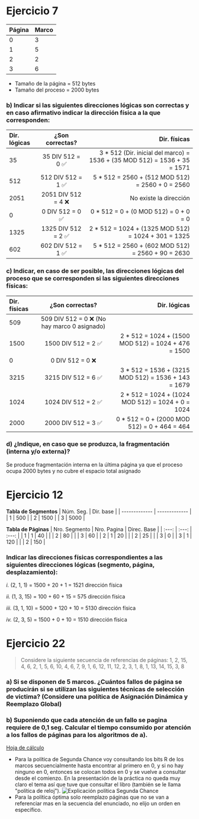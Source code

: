 # Ejercicio 7
| Página  | Marco |
| ------------- | ------------- |
| 0  | 3  |
| 1  | 5  |
| 2  | 2  |
| 3  | 6  |
- Tamaño de la página = 512 bytes
- Tamaño del proceso = 2000 bytes
### b) Indicar si las siguientes direcciones lógicas son correctas y en caso afirmativo indicar la dirección física a la que corresponden:
| Dir. lógicas | ¿Son correctas? | Dir. físicas |
| :---         |     :---:      |          ---: |
| 35 | 35 DIV 512 = 0 :white_check_mark: | 3 * 512 (Dir. inicial del marco) = 1536 + (35 MOD 512) = 1536 + 35 = 1571 |
| 512 | 512 DIV 512 = 1 :white_check_mark: | 5 * 512 = 2560 + (512 MOD 512) = 2560 + 0 = 2560 |
| 2051 | 2051 DIV 512 = 4 :x: | No existe la dirección |
| 0 | 0 DIV 512 = 0 :white_check_mark: | 0 * 512 = 0 + (0 MOD 512) = 0 + 0 = 0 |
| 1325 | 1325 DIV 512 = 2 :white_check_mark: | 2 * 512 = 1024 + (1325 MOD 512) = 1024 + 301 = 1325 |
| 602 | 602 DIV 512 = 1 :white_check_mark: | 5 * 512 = 2560 + (602 MOD 512) = 2560 + 90 = 2630 |
### c) Indicar, en caso de ser posible, las direcciones lógicas del proceso que se corresponden si las siguientes direcciones físicas:
| Dir. físicas | ¿Son correctas? | Dir. lógicas |
| :---         |     :---:      |          ---: |
| 509 | 509 DIV 512 = 0 :x: (No hay marco 0 asignado) | |
| 1500 | 1500 DIV 512 = 2 :white_check_mark: | 2 * 512 = 1024 + (1500 MOD 512) = 1024 + 476 = 1500 |
| 0 | 0 DIV 512 = 0 :x: | |
| 3215 | 3215 DIV 512 = 6 :white_check_mark: | 3 * 512 = 1536 + (3215 MOD 512) = 1536 + 143 = 1679 |
| 1024 | 1024 DIV 512 = 2 :white_check_mark: | 2 * 512 = 1024 + (1024 MOD 512) = 1024 + 0 = 1024 |
| 2000 | 2000 DIV 512 = 3 :white_check_mark: | 0 * 512 = 0 + (2000 MOD 512) = 0 + 464 = 464 |
### d) ¿Indique, en caso que se produzca, la fragmentación (interna y/o externa)?
Se produce fragmentación interna en la última página ya que el proceso ocupa 2000 bytes y no cubre el espacio total asignado

# Ejercicio 12
**Tabla de Segmentos**
| Núm. Seg. | Dir. base |
| ------------- | ------------- |
| 1  | 500 |
| 2  | 1500 |
| 3  | 5000 |

**Tabla de Páginas**
| Nro. Segmento | Nro. Pagina | Direc. Base |
| :---: | :---: | :---: |
| 1 | 1 | 40 |
|  | 2 | 80 |
| | 3 | 60 |
| 2 | 1 | 20 |
|  | 2 | 25 |
| | 3 | 0 |
| 3 | 1 | 120 |
|  | 2 | 150 |

### Indicar las direcciones físicas correspondientes a las siguientes direcciones lógicas (segmento, página, desplazamiento):
_i._ (2, 1, 1) = 1500 + 20 + 1 = 1521 dirección física

_ii._ (1, 3, 15) = 100 + 60 + 15 = 575 dirección física

_iii._ (3, 1, 10) = 5000 + 120 + 10 = 5130 dirección física

_iv._ (2, 3, 5) = 1500 + 0 + 10 = 1510 dirección física

# Ejercicio 22
> Considere la siguiente secuencia de referencias de páginas:
> 1, 2, 15, 4, 6, 2, 1, 5, 6, 10, 4, 6, 7, 9, 1, 6, 12, 11, 12, 2, 3, 1, 8, 1, 13, 14, 15, 3, 8
### a) Si se disponen de 5 marcos. ¿Cuántos fallos de página se producirán si se utilizan las siguientes técnicas de selección de victima? (Considere una política de Asignación Dinámica y Reemplazo Global) 
### b) Suponiendo que cada atención de un fallo se pagina requiere de 0,1 seg. Calcular el tiempo consumido por atención a los fallos de páginas para los algoritmos de a).
[Hoja de cálculo](https://docs.google.com/spreadsheets/d/1t6GM4KzfgfnYHzuUT8jnqyzMsfqQnDDgl5KjdX0Za3k/edit?usp=sharing)
- Para la política de Segunda Chance voy consultando los bits R de los marcos secuencialmente hasta encontrar al primero en 0, y si no hay ninguno en 0, entonces se colocan todos en 0 y se vuelve a consultar desde el comienzo. En la presentación de la práctica no queda muy claro el tema así que tuve que consultar el libro (también se le llama "política de reloj").
![Explicación política Segunda Chance](./explicacion_SegundaChance.png)
- Para la política óptima solo reemplazo páginas que no se van a referenciar mas en la secuencia del enunciado, no elijo un orden en específico.
